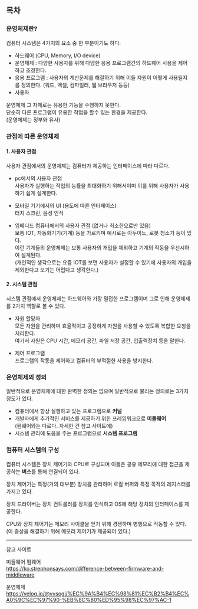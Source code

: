 ## 목차


### 운영체제란?
컴퓨터 시스템은 4가지의 요소 중 한 부분이기도 하다.  
- 하드웨어 (CPU, Memory, I/O device)  
- 운영체제 : 다양한 사용자를 위해 다양한 응용 프로그램간의 하드웨어 사용을 제어하고 조정한다.  
- 응용 프로그램 : 사용자의 계산문제를 해결하기 위해 이들 자원이 어떻게 사용될지를 정의한다. (워드, 엑셀, 컴파일러, 웹 브라우저 등등)  
- 사용자  

운영체제 그 자체로는 유용한 기능을 수행하지 못한다.  
단순히 다른 프로그램이 유용한 작업을 할수 있는 환경을 제공한다.  
(운영체제는 정부와 유사)  


### 관점에 따른 운영체제

#### 1. 사용자 관점
사용자 관점에서의 운영체제는 컴퓨터가 제공하는 인터페이스에 따라 다르다.  

- pc에서의 사용자 관점  
  사용자가 실행하는 작업의 능률을 최대화하기 위해서이며 이를 위해 사용자가 사용하기 쉽게 설계한다.  

- 모바일 기기에서의 UI (용도에 따른 인터페이스)  
  터치 스크린, 음성 인식  

- 임베디드 컴퓨터에서의 사용자 관점 (없거나 최소한으로만 있음)  
  보통 IOT, 자동화기기(기계) 등을 가르키며 예시로는 아두이노, 로봇 청소기 등이 있다.  
  이런 기계들의 운영체제는 보통 사용자의 개입을 제외하고 기계의 작동을 우선시하여 설계된다.  
  (개인적인 생각으로는 요즘 IOT를 보면 사용자가 설정할 수 있기에 사용자의 개입을 제외한다고 보기는 어렵다고 생각한다.)  

#### 2. 시스템 관점
시스템 관점에서 운영체제는 하드웨어와 가장 밀접한 프로그램이며 그로 인해 운영체제를 2가지 역할로 볼 수 있다.  

- 자원 할당자  
  모든 자원을 관리하며 효율적이고 공정하게 자원을 사용할 수 있도록 복합한 요청을 처리한다.  
  여기서 자원은 CPU 시간, 메모리 공간, 파일 저장 공간, 입출력장치 등을 말한다.  

- 제어 프로그램  
  프로그램의 작동을 제어하고 컴퓨터의 부적절한 사용을 방지한다.  

### 운영체제의 정의
일반적으로 운영체제에 대한 완벽한 정의는 없으며 일반적으로 불리는 정의로는 3가지 정도가 있다.  
- 컴퓨터에서 항상 실행하고 있는 프로그램으로 **커널**  
- 개발자에게 추가적인 서비스를 제공하기 위한 프레임워크으로 **미들웨어**  
  (펌웨어와는 다르다. 자세한 건 참고 사이트에)  
- 시스템 관리에 도움을 주는 프로그램으로 **시스템 프로그램**  

### 컴퓨터 시스템의 구성
컴퓨터 시스템은 장치 제어기와 CPU로 구성되며 이들은 공유 메모리에 대한 접근을 제공하는 **버스**를 통해 연결되어 있다.  

장치 제어기는 특정(거의 대부분) 장치를 관리하며 로컬 버퍼와 특정 목적의 레지스터를 가지고 있다.  

장치 드라이버는 장치 컨트롤러를 장치를 인식하고 OS에 해당 장치의 인터페이스를 제공한다.  

CPU와 장치 제어기는 메모리 사이클을 얻기 위해 경쟁하며 병행으로 작동할 수 있다.  
(이 증상을 해결하기 위해 메모리 제어기가 제공되어 있다.)  



-----

참고 사이트

미들웨어 펌웨어  
https://ko.strephonsays.com/difference-between-firmware-and-middleware  

운영체제  
https://velog.io/@vvsogi/%EC%9A%B4%EC%98%81%EC%B2%B4%EC%A0%9C%EC%97%90-%EB%8C%80%ED%95%98%EC%97%AC-1  